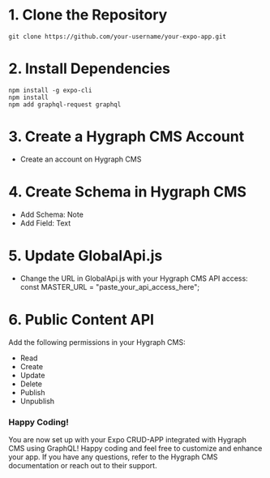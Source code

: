 # 1. Clone the Repository
    git clone https://github.com/your-username/your-expo-app.git

# 2. Install Dependencies
    npm install -g expo-cli
    npm install
    npm add graphql-request graphql

# 3. Create a Hygraph CMS Account
- Create an account on Hygraph CMS

# 4. Create Schema in Hygraph CMS
- Add Schema: Note
- Add Field: Text

# 5. Update GlobalApi.js
- Change the URL in GlobalApi.js with your Hygraph CMS API access:
const MASTER_URL = "paste_your_api_access_here";

# 6. Public Content API
 Add the following permissions in your Hygraph CMS:

- Read
- Create
- Update
- Delete
- Publish
- Unpublish

### Happy Coding!
 You are now set up with your Expo CRUD-APP integrated with Hygraph CMS using GraphQL!
 Happy coding and feel free to customize and enhance your app.
 If you have any questions, refer to the Hygraph CMS documentation or reach out to their support.



  
